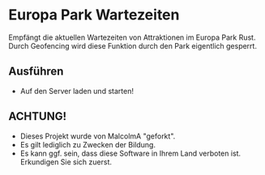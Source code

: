 # Europa Park Wartezeiten
Empfängt die aktuellen Wartezeiten von Attraktionen im Europa Park Rust. Durch Geofencing wird diese Funktion durch den Park eigentlich gesperrt.

## Ausführen
- Auf den Server laden und starten!

## ACHTUNG!
- Dieses Projekt wurde von MalcolmA "geforkt".
- Es gilt lediglich zu Zwecken der Bildung.
- Es kann ggf. sein, dass diese Software in Ihrem Land verboten ist. Erkundigen Sie sich zuerst.

